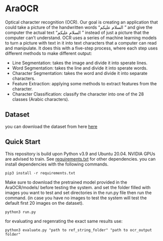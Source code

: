 # AraOCR

Optical character recognition (OCR). Our goal is creating an application that could take a picture of the handwritten words “السلام عليكم ” and give the computer the actual text “السلام عليكم ” instead of just a picture that the computer can’t understand.
OCR uses a series of machine learning models to turn a picture with text in it into text characters that a computer can read and manipulate. It does this with a five-step process, where each step uses different methods to make different output:
* Line Segmentation: takes the image and divide it into sperate lines.
* Word Segmentation: takes the line and divide it into sperate words.
* Character Segmentation: takes the word and divide it into separate characters.
* Feature Extraction: applying some methods to extract features from the character.
* Character Classification: classify the character into one of the 28 classes (Arabic characters).


## Dataset
you can download the dataset from here [here](https://drive.google.com/drive/folders/1Nbp9ZXLlWV3n8yRMwj2gjs_rE6qGZU01)

## Quick Start
This repository is build upon Python v3.9 and Ubuntu 20.04. NVIDIA GPUs are advised to train. See [requirements.txt](https://github.com/ElFarash/AraOCR/blob/main/requirements.txt) for other dependencies. you can install dependencies with the following commands.

```
pip3 install -r requirements.txt
```

Make sure to download the pretrained model provided in the AraOCR/models/ before testing the system. and set the folder filled with images you want to test and set directories in the run.py file then run the command. (in case you have no images to test the system will test the default first 20 images on the dataset).

```
python3 run.py
```

for evaluating and regenrating the exact same results use:
```
python3 evaluate.py "path to ref_string_folder" "path to ocr_output folder"
```


